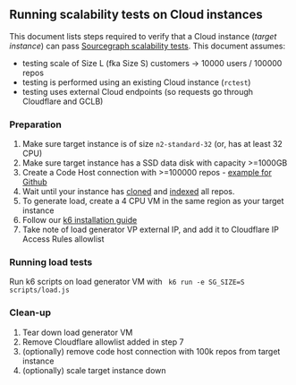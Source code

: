 ## Running scalability tests on Cloud instances

This document lists steps required to verify that a Cloud instance (_target instance_) can pass [Sourcegraph scalability tests](https://github.com/sourcegraph/k6). This document assumes:

- testing scale of Size L (fka Size S) customers -> 10000 users / 100000 repos
- testing is performed using an existing Cloud instance (`rctest`)
- testing uses external Cloud endpoints (so requests go through Cloudflare and GCLB)

### Preparation

1. Make sure target instance is of size `n2-standard-32` (or, has at least 32 CPU)
2. Make sure target instance has a SSD data disk with capacity >=1000GB
3. Create a Code Host connection with >=100000 repos - [example for Github](https://github.com/sourcegraph/reference-architecture-test/blob/main/configs/github_config_100k_repos.json)
4. Wait until your instance has [cloned](https://rctest.sourcegraph.com/-/debug/grafana/explore?orgId=1&left=%5B%22now-1h%22,%22now%22,%22Prometheus%22,%7B%22exemplar%22:true,%22expr%22:%22src_gitserver_repo_count%22,%22requestId%22:%22Q-662fcf77-5726-4d55-90cf-e523b29d1ea3-0A%22%7D%5D) and [indexed](index_num_indexed) all repos.
5. To generate load, create a 4 CPU VM in the same region as your target instance
6. Follow our [k6 installation guide](https://github.com/sourcegraph/k6#instructions)
7. Take note of load generator VP external IP, and add it to Cloudflare IP Access Rules allowlist

### Running load tests

Run k6 scripts on load generator VM with ` k6 run -e SG_SIZE=S scripts/load.js`

### Clean-up

1. Tear down load generator VM
2. Remove Cloudflare allowlist added in step 7
3. (optionally) remove code host connection with 100k repos from target instance
4. (optionally) scale target instance down
